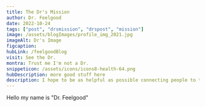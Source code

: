```yaml
---
title: The Dr's Mission
author: Dr. Feelgood
date: 2022-10-24
tags: ["post", "drsmission", "drspost", "mission"]
image: /assets/blogImages/profile_img_2021.jpg
imageAlt: Dr's Image
figcaption: 
hubLink: /feelgoodBlog
visit: See the Dr.
montra: Trust me I'm not a Dr.
snippeticon: /assets/icons/icons8-health-64.png
hubDescription: more good stuff here
description: I hope to be as helpful as possible connecting people to the right resources.
---
```


Hello my name is "Dr. Feelgood"